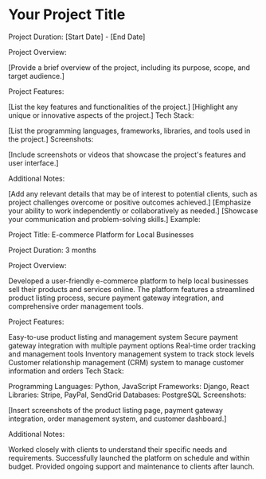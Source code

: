 # Your Project Title

Project Duration: [Start Date] - [End Date]

Project Overview:

[Provide a brief overview of the project, including its purpose, scope, and target audience.]

Project Features:

[List the key features and functionalities of the project.]
[Highlight any unique or innovative aspects of the project.]
Tech Stack:

[List the programming languages, frameworks, libraries, and tools used in the project.]
Screenshots:

[Include screenshots or videos that showcase the project's features and user interface.]

Additional Notes:

[Add any relevant details that may be of interest to potential clients, such as project challenges overcome or positive outcomes achieved.]
[Emphasize your ability to work independently or collaboratively as needed.]
[Showcase your communication and problem-solving skills.]
Example:

Project Title: E-commerce Platform for Local Businesses

Project Duration: 3 months

Project Overview:

Developed a user-friendly e-commerce platform to help local businesses sell their products and services online. The platform features a streamlined product listing process, secure payment gateway integration, and comprehensive order management tools.

Project Features:

Easy-to-use product listing and management system
Secure payment gateway integration with multiple payment options
Real-time order tracking and management tools
Inventory management system to track stock levels
Customer relationship management (CRM) system to manage customer information and orders
Tech Stack:

Programming Languages: Python, JavaScript
Frameworks: Django, React
Libraries: Stripe, PayPal, SendGrid
Databases: PostgreSQL
Screenshots:

[Insert screenshots of the product listing page, payment gateway integration, order management system, and customer dashboard.]

Additional Notes:

Worked closely with clients to understand their specific needs and requirements.
Successfully launched the platform on schedule and within budget.
Provided ongoing support and maintenance to clients after launch.
